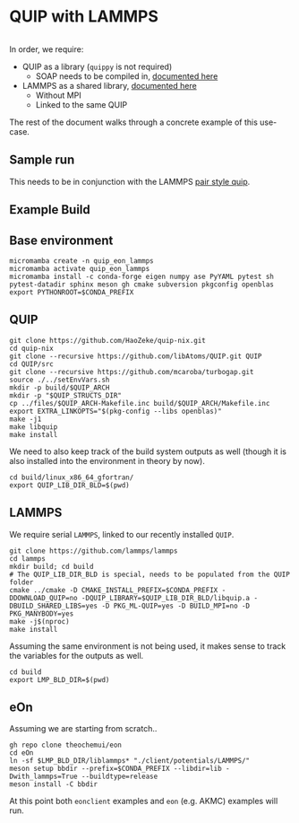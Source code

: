 # QUIP with LAMMPS

```{versionadded} 2.0
```

In order, we require:
- QUIP as a library (`quippy` is not required)
  + SOAP needs to be compiled in, [documented here](https://github.com/HaoZeke/quip-nix)
- LAMMPS as a shared library, [documented here](https://docs.lammps.org/Build_link.html)
  + Without MPI
  + Linked to the same QUIP

The rest of the document walks through a concrete example of this use-case.

## Sample run

This needs to be in conjunction with the LAMMPS [pair style
quip](https://docs.lammps.org/pair_quip.html).

## Example Build

## Base environment

```{code-block} bash
micromamba create -n quip_eon_lammps
micromamba activate quip_eon_lammps
micromamba install -c conda-forge eigen numpy ase PyYAML pytest sh pytest-datadir sphinx meson gh cmake subversion pkgconfig openblas
export PYTHONROOT=$CONDA_PREFIX
```

## QUIP

```{code-block} bash
git clone https://github.com/HaoZeke/quip-nix.git
cd quip-nix
git clone --recursive https://github.com/libAtoms/QUIP.git QUIP
cd QUIP/src
git clone --recursive https://github.com/mcaroba/turbogap.git
source ./../setEnvVars.sh
mkdir -p build/$QUIP_ARCH
mkdir -p "$QUIP_STRUCTS_DIR"
cp ../files/$QUIP_ARCH-Makefile.inc build/$QUIP_ARCH/Makefile.inc
export EXTRA_LINKOPTS="$(pkg-config --libs openblas)"
make -j1
make libquip
make install
```

We need to also keep track of the build system outputs as well (though it is
also installed into the environment in theory by now).

```{code-block} bash
cd build/linux_x86_64_gfortran/
export QUIP_LIB_DIR_BLD=$(pwd)
```

## LAMMPS

We require serial `LAMMPS`, linked to our recently installed `QUIP`.

```{code-block} bash
git clone https://github.com/lammps/lammps
cd lammps
mkdir build; cd build
# The QUIP_LIB_DIR_BLD is special, needs to be populated from the QUIP folder
cmake ../cmake -D CMAKE_INSTALL_PREFIX=$CONDA_PREFIX -DDOWNLOAD_QUIP=no -DQUIP_LIBRARY=$QUIP_LIB_DIR_BLD/libquip.a -DBUILD_SHARED_LIBS=yes -D PKG_ML-QUIP=yes -D BUILD_MPI=no -D PKG_MANYBODY=yes
make -j$(nproc)
make install
```

Assuming the same environment is not being used, it makes sense to track the
variables for the outputs as well.

```{code-block} bash
cd build
export LMP_BLD_DIR=$(pwd)
```

## eOn

Assuming we are starting from scratch..

```{code-block} bash
gh repo clone theochemui/eon
cd eOn
ln -sf $LMP_BLD_DIR/liblammps* "./client/potentials/LAMMPS/"
meson setup bbdir --prefix=$CONDA_PREFIX --libdir=lib -Dwith_lammps=True --buildtype=release
meson install -C bbdir
```

At this point both `eonclient` examples and `eon` (e.g. AKMC) examples will run.
